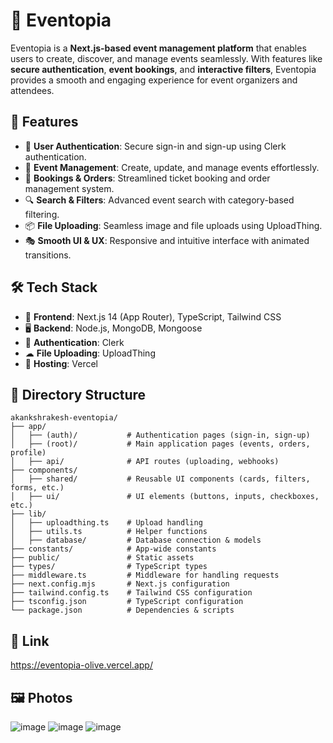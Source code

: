 # 🎉 Eventopia
Eventopia is a **Next.js-based event management platform** that enables users to create, discover, and manage events seamlessly. With features like **secure authentication**, **event bookings**, and **interactive filters**, Eventopia provides a smooth and engaging experience for event organizers and attendees.

## 🚀 Features
- 🔐 **User Authentication**: Secure sign-in and sign-up using Clerk authentication.
- 📅 **Event Management**: Create, update, and manage events effortlessly.
- 🛒 **Bookings & Orders**: Streamlined ticket booking and order management system.
- 🔍 **Search & Filters**: Advanced event search with category-based filtering.
- 📦 **File Uploading**: Seamless image and file uploads using UploadThing.
- 🎭 **Smooth UI & UX**: Responsive and intuitive interface with animated transitions.

## 🛠 Tech Stack
- 🎨 **Frontend**: Next.js 14 (App Router), TypeScript, Tailwind CSS
- 🖥 **Backend**: Node.js, MongoDB, Mongoose
- 🔑 **Authentication**: Clerk
- ☁ **File Uploading**: UploadThing
- 📡 **Hosting**: Vercel

## 📂 Directory Structure
```
akankshrakesh-eventopia/
├── app/
│   ├── (auth)/           # Authentication pages (sign-in, sign-up)
│   ├── (root)/           # Main application pages (events, orders, profile)
│   ├── api/              # API routes (uploading, webhooks)
├── components/
│   ├── shared/           # Reusable UI components (cards, filters, forms, etc.)
│   ├── ui/               # UI elements (buttons, inputs, checkboxes, etc.)
├── lib/
│   ├── uploadthing.ts    # Upload handling
│   ├── utils.ts          # Helper functions
│   ├── database/         # Database connection & models
├── constants/            # App-wide constants
├── public/               # Static assets
├── types/                # TypeScript types
├── middleware.ts         # Middleware for handling requests
├── next.config.mjs       # Next.js configuration
├── tailwind.config.ts    # Tailwind CSS configuration
├── tsconfig.json         # TypeScript configuration
└── package.json          # Dependencies & scripts
```
## 🔗 Link
https://eventopia-olive.vercel.app/

## 🖼️ Photos
![image](https://github.com/user-attachments/assets/171649d8-4db8-4e3b-8fd9-16ca08b057f7)
![image](https://github.com/user-attachments/assets/f7e40e39-214a-449f-b9c2-83988ccf5c31)
![image](https://github.com/user-attachments/assets/caabf179-ae4c-4272-94b5-82c4575e2d81)
